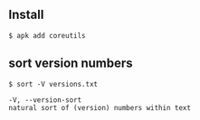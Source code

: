 ## Install

```
$ apk add coreutils
```


## sort version numbers
```
$ sort -V versions.txt

-V, --version-sort
natural sort of (version) numbers within text
```
